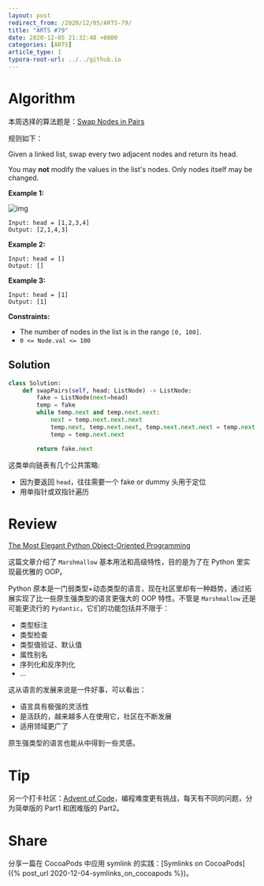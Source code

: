 ```yaml
---
layout: post
redirect_from: /2020/12/05/ARTS-79/
title: "ARTS #79"
date: 2020-12-05 21:32:48 +0800
categories: [ARTS]
article_type: 1
typora-root-url: ../../github.io
---
```



# Algorithm

本周选择的算法题是：[Swap Nodes in Pairs](https://leetcode.com/problems/swap-nodes-in-pairs/)


规则如下：

Given a linked list, swap every two adjacent nodes and return its head.

You may **not** modify the values in the list's nodes. Only nodes itself may be changed.

 

**Example 1:**

![img](https://assets.leetcode.com/uploads/2020/10/03/swap_ex1.jpg)

```
Input: head = [1,2,3,4]
Output: [2,1,4,3]
```

**Example 2:**

```
Input: head = []
Output: []
```

**Example 3:**

```
Input: head = [1]
Output: [1]
```

 

**Constraints:**

- The number of nodes in the list is in the range `[0, 100]`.
- `0 <= Node.val <= 100`

## Solution

```python
class Solution:
    def swapPairs(self, head: ListNode) -> ListNode:
        fake = ListNode(next=head)
        temp = fake
        while temp.next and temp.next.next:
            next = temp.next.next.next
            temp.next, temp.next.next, temp.next.next.next = temp.next.next, temp.next, next
            temp = temp.next.next

        return fake.next
```

这类单向链表有几个公共策略:

- 因为要返回 `head`，往往需要一个 fake or dummy 头用于定位
- 用单指针或双指针遍历

# Review

[The Most Elegant Python Object-Oriented Programming](https://towardsdatascience.com/the-most-elegant-python-object-oriented-programming-b38d75f4ae7b)

这篇文章介绍了 `Marshmallow` 基本用法和高级特性，目的是为了在 Python 里实现最优雅的 OOP。

Python 原本是一门弱类型+动态类型的语言，现在社区里却有一种趋势，通过拓展实现了比一些原生强类型的语言更强大的 OOP 特性。不管是 `Marshmallow` 还是可能更流行的 `Pydantic`，它们的功能包括并不限于：

- 类型标注
- 类型检查
- 类型值验证、默认值
- 属性别名
- 序列化和反序列化
- ...

这从语言的发展来说是一件好事，可以看出：

- 语言具有极强的灵活性
- 是活跃的，越来越多人在使用它，社区在不断发展
- 适用领域更广了

原生强类型的语言也能从中得到一些灵感。

# Tip

另一个打卡社区：[Advent of Code](https://adventofcode.com/)，编程难度更有挑战，每天有不同的问题，分为简单版的 Part1 和困难版的 Part2。

# Share

分享一篇在 CocoaPods 中应用 symlink 的实践：[Symlinks on CocoaPods]({% post_url 2020-12-04-symlinks_on_cocoapods %})。
